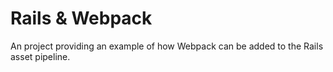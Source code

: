 Rails & Webpack
===============

An project providing an example of how Webpack can be added to the Rails asset
pipeline.
